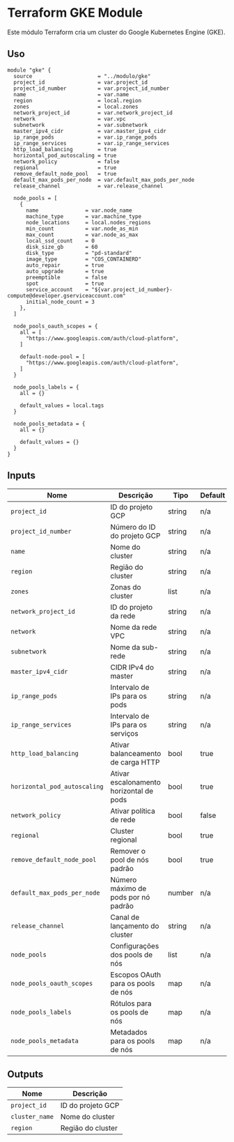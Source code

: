 # Terraform GKE Module

Este módulo Terraform cria um cluster do Google Kubernetes Engine (GKE).

## Uso

```
module "gke" {
  source                     = "../modulo/gke"
  project_id                 = var.project_id
  project_id_number          = var.project_id_number
  name                       = var.name
  region                     = local.region
  zones                      = local.zones
  network_project_id         = var.network_project_id
  network                    = var.vpc
  subnetwork                 = var.subnetwork
  master_ipv4_cidr           = var.master_ipv4_cidr
  ip_range_pods              = var.ip_range_pods
  ip_range_services          = var.ip_range_services
  http_load_balancing        = true
  horizontal_pod_autoscaling = true
  network_policy             = false
  regional                   = true
  remove_default_node_pool   = true
  default_max_pods_per_node  = var.default_max_pods_per_node
  release_channel            = var.release_channel

  node_pools = [
    {
      name               = var.node_name
      machine_type       = var.machine_type
      node_locations     = local.nodes_regions
      min_count          = var.node_as_min
      max_count          = var.node_as_max
      local_ssd_count    = 0
      disk_size_gb       = 60
      disk_type          = "pd-standard"
      image_type         = "COS_CONTAINERD"
      auto_repair        = true
      auto_upgrade       = true
      preemptible        = false
      spot               = true
      service_account    = "${var.project_id_number}-compute@developer.gserviceaccount.com"
      initial_node_count = 3
    },
  ]

  node_pools_oauth_scopes = {
    all = [
      "https://www.googleapis.com/auth/cloud-platform",
    ]

    default-node-pool = [
      "https://www.googleapis.com/auth/cloud-platform",
    ]
  }

  node_pools_labels = {
    all = {}

    default_values = local.tags
  }

  node_pools_metadata = {
    all = {}

    default_values = {}
  }
}
```
## Inputs

| Nome                      | Descrição                                            | Tipo   | Default | Obrigatório |
|---------------------------|------------------------------------------------------|--------|---------|-------------|
| `project_id`              | ID do projeto GCP                                    | string | n/a     | sim         |
| `project_id_number`       | Número do ID do projeto GCP                          | string | n/a     | sim         |
| `name`                    | Nome do cluster                                      | string | n/a     | sim         |
| `region`                  | Região do cluster                                    | string | n/a     | sim         |
| `zones`                   | Zonas do cluster                                     | list   | n/a     | sim         |
| `network_project_id`      | ID do projeto da rede                                | string | n/a     | sim         |
| `network`                 | Nome da rede VPC                                     | string | n/a     | sim         |
| `subnetwork`              | Nome da sub-rede                                     | string | n/a     | sim         |
| `master_ipv4_cidr`        | CIDR IPv4 do master                                  | string | n/a     | sim         |
| `ip_range_pods`           | Intervalo de IPs para os pods                        | string | n/a     | sim         |
| `ip_range_services`       | Intervalo de IPs para os serviços                    | string | n/a     | sim         |
| `http_load_balancing`     | Ativar balanceamento de carga HTTP                   | bool   | true    | não         |
| `horizontal_pod_autoscaling` | Ativar escalonamento horizontal de pods           | bool   | true    | não         |
| `network_policy`          | Ativar política de rede                              | bool   | false   | não         |
| `regional`                | Cluster regional                                     | bool   | true    | não         |
| `remove_default_node_pool` | Remover o pool de nós padrão                        | bool   | true    | não         |
| `default_max_pods_per_node` | Número máximo de pods por nó padrão                | number | n/a     | sim         |
| `release_channel`         | Canal de lançamento do cluster                       | string | n/a     | sim         |
| `node_pools`              | Configurações dos pools de nós                       | list   | n/a     | sim         |
| `node_pools_oauth_scopes` | Escopos OAuth para os pools de nós                   | map    | n/a     | sim         |
| `node_pools_labels`       | Rótulos para os pools de nós                         | map    | n/a     | sim         |
| `node_pools_metadata`     | Metadados para os pools de nós                       | map    | n/a     | sim         |

## Outputs

| Nome           | Descrição                           |
|----------------|-------------------------------------|
| `project_id`   | ID do projeto GCP                   |
| `cluster_name` | Nome do cluster                     | 
| `region`       | Região do cluster                   | 

